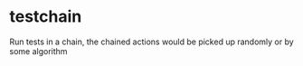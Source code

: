 # testchain
Run tests in a chain, the chained actions would be picked up randomly or by some algorithm
